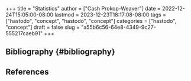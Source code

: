+++
title = "Statistics"
author = ["Cash Prokop-Weaver"]
date = 2022-12-24T15:05:00-08:00
lastmod = 2023-12-23T18:17:08-08:00
tags = ["hastodo", "concept", "hastodo", "concept"]
categories = ["hastodo", "concept"]
draft = false
slug = "a55b6c56-64e8-4349-9c27-555217caeb91"
+++

## Bibliography {#bibliography}

## References

<style>.csl-entry{text-indent: -1.5em; margin-left: 1.5em;}</style><div class="csl-bib-body">
</div>
